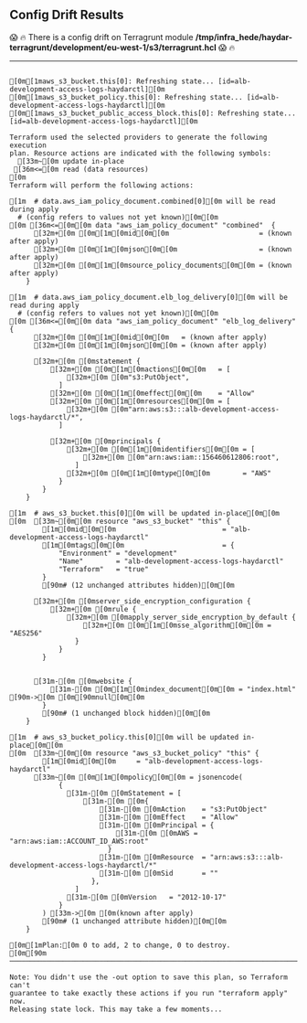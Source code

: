 ## Config Drift Results

:scream: :fire: There is a config drift on Terragrunt module <b>/tmp/infra_hede/haydar-terragrunt/development/eu-west-1/s3/terragrunt.hcl</b> :scream: :fire:

<hr></hr>

<pre>
<code>
[0m[1maws_s3_bucket.this[0]: Refreshing state... [id=alb-development-access-logs-haydarctl][0m
[0m[1maws_s3_bucket_policy.this[0]: Refreshing state... [id=alb-development-access-logs-haydarctl][0m
[0m[1maws_s3_bucket_public_access_block.this[0]: Refreshing state... [id=alb-development-access-logs-haydarctl][0m

Terraform used the selected providers to generate the following execution
plan. Resource actions are indicated with the following symbols:
  [33m~[0m update in-place
 [36m<=[0m read (data resources)
[0m
Terraform will perform the following actions:

[1m  # data.aws_iam_policy_document.combined[0][0m will be read during apply
  # (config refers to values not yet known)[0m[0m
[0m [36m<=[0m[0m data "aws_iam_policy_document" "combined"  {
      [32m+[0m [0m[1m[0mid[0m[0m                      = (known after apply)
      [32m+[0m [0m[1m[0mjson[0m[0m                    = (known after apply)
      [32m+[0m [0m[1m[0msource_policy_documents[0m[0m = (known after apply)
    }

[1m  # data.aws_iam_policy_document.elb_log_delivery[0][0m will be read during apply
  # (config refers to values not yet known)[0m[0m
[0m [36m<=[0m[0m data "aws_iam_policy_document" "elb_log_delivery"  {
      [32m+[0m [0m[1m[0mid[0m[0m   = (known after apply)
      [32m+[0m [0m[1m[0mjson[0m[0m = (known after apply)

      [32m+[0m [0mstatement {
          [32m+[0m [0m[1m[0mactions[0m[0m   = [
              [32m+[0m [0m"s3:PutObject",
            ]
          [32m+[0m [0m[1m[0meffect[0m[0m    = "Allow"
          [32m+[0m [0m[1m[0mresources[0m[0m = [
              [32m+[0m [0m"arn:aws:s3:::alb-development-access-logs-haydarctl/*",
            ]

          [32m+[0m [0mprincipals {
              [32m+[0m [0m[1m[0midentifiers[0m[0m = [
                  [32m+[0m [0m"arn:aws:iam::156460612806:root",
                ]
              [32m+[0m [0m[1m[0mtype[0m[0m        = "AWS"
            }
        }
    }

[1m  # aws_s3_bucket.this[0][0m will be updated in-place[0m[0m
[0m  [33m~[0m[0m resource "aws_s3_bucket" "this" {
        [1m[0mid[0m[0m                          = "alb-development-access-logs-haydarctl"
        [1m[0mtags[0m[0m                        = {
            "Environment" = "development"
            "Name"        = "alb-development-access-logs-haydarctl"
            "Terraform"   = "true"
        }
        [90m# (12 unchanged attributes hidden)[0m[0m

      [32m+[0m [0mserver_side_encryption_configuration {
          [32m+[0m [0mrule {
              [32m+[0m [0mapply_server_side_encryption_by_default {
                  [32m+[0m [0m[1m[0msse_algorithm[0m[0m = "AES256"
                }
            }
        }


      [31m-[0m [0mwebsite {
          [31m-[0m [0m[1m[0mindex_document[0m[0m = "index.html" [90m->[0m [0m[90mnull[0m[0m
        }
        [90m# (1 unchanged block hidden)[0m[0m
    }

[1m  # aws_s3_bucket_policy.this[0][0m will be updated in-place[0m[0m
[0m  [33m~[0m[0m resource "aws_s3_bucket_policy" "this" {
        [1m[0mid[0m[0m     = "alb-development-access-logs-haydarctl"
      [33m~[0m [0m[1m[0mpolicy[0m[0m = jsonencode(
            {
              [31m-[0m [0mStatement = [
                  [31m-[0m [0m{
                      [31m-[0m [0mAction    = "s3:PutObject"
                      [31m-[0m [0mEffect    = "Allow"
                      [31m-[0m [0mPrincipal = {
                          [31m-[0m [0mAWS = "arn:aws:iam::ACCOUNT_ID_AWS:root"
                        }
                      [31m-[0m [0mResource  = "arn:aws:s3:::alb-development-access-logs-haydarctl/*"
                      [31m-[0m [0mSid       = ""
                    },
                ]
              [31m-[0m [0mVersion   = "2012-10-17"
            }
        ) [33m->[0m [0m(known after apply)
        [90m# (1 unchanged attribute hidden)[0m[0m
    }

[0m[1mPlan:[0m 0 to add, 2 to change, 0 to destroy.
[0m[90m
─────────────────────────────────────────────────────────────────────────────[0m

Note: You didn't use the -out option to save this plan, so Terraform can't
guarantee to take exactly these actions if you run "terraform apply" now.
Releasing state lock. This may take a few moments...

</code>
</pre>